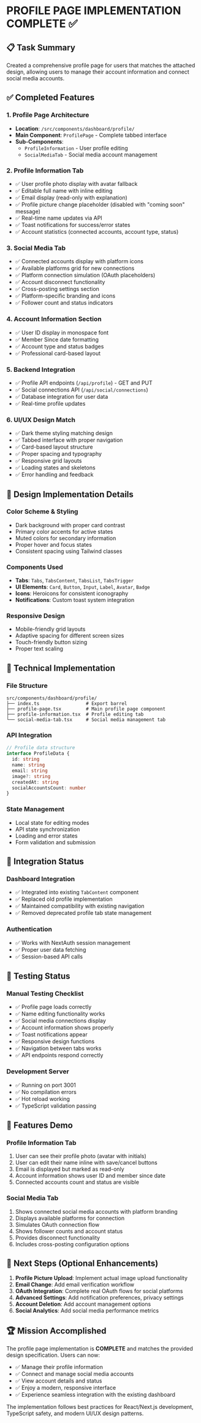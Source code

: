# PROFILE PAGE IMPLEMENTATION COMPLETE ✅

## 📋 Task Summary
Created a comprehensive profile page for users that matches the attached design, allowing users to manage their account information and connect social media accounts.

## ✅ Completed Features

### 1. Profile Page Architecture
- **Location**: `/src/components/dashboard/profile/`
- **Main Component**: `ProfilePage` - Complete tabbed interface
- **Sub-Components**: 
  - `ProfileInformation` - User profile editing
  - `SocialMediaTab` - Social media account management

### 2. Profile Information Tab
- ✅ User profile photo display with avatar fallback
- ✅ Editable full name with inline editing
- ✅ Email display (read-only with explanation)
- ✅ Profile picture change placeholder (disabled with "coming soon" message)
- ✅ Real-time name updates via API
- ✅ Toast notifications for success/error states
- ✅ Account statistics (connected accounts, account type, status)

### 3. Social Media Tab
- ✅ Connected accounts display with platform icons
- ✅ Available platforms grid for new connections
- ✅ Platform connection simulation (OAuth placeholders)
- ✅ Account disconnect functionality
- ✅ Cross-posting settings section
- ✅ Platform-specific branding and icons
- ✅ Follower count and status indicators

### 4. Account Information Section
- ✅ User ID display in monospace font
- ✅ Member Since date formatting
- ✅ Account type and status badges
- ✅ Professional card-based layout

### 5. Backend Integration
- ✅ Profile API endpoints (`/api/profile`) - GET and PUT
- ✅ Social connections API (`/api/social/connections`)
- ✅ Database integration for user data
- ✅ Real-time profile updates

### 6. UI/UX Design Match
- ✅ Dark theme styling matching design
- ✅ Tabbed interface with proper navigation
- ✅ Card-based layout structure
- ✅ Proper spacing and typography
- ✅ Responsive grid layouts
- ✅ Loading states and skeletons
- ✅ Error handling and feedback

## 🎨 Design Implementation Details

### Color Scheme & Styling
- Dark background with proper card contrast
- Primary color accents for active states
- Muted colors for secondary information
- Proper hover and focus states
- Consistent spacing using Tailwind classes

### Components Used
- **Tabs**: `Tabs`, `TabsContent`, `TabsList`, `TabsTrigger`
- **UI Elements**: `Card`, `Button`, `Input`, `Label`, `Avatar`, `Badge`
- **Icons**: Heroicons for consistent iconography
- **Notifications**: Custom toast system integration

### Responsive Design
- Mobile-friendly grid layouts
- Adaptive spacing for different screen sizes
- Touch-friendly button sizing
- Proper text scaling

## 🔧 Technical Implementation

### File Structure
```
src/components/dashboard/profile/
├── index.ts                 # Export barrel
├── profile-page.tsx         # Main profile page component
├── profile-information.tsx  # Profile editing tab
└── social-media-tab.tsx     # Social media management tab
```

### API Integration
```typescript
// Profile data structure
interface ProfileData {
  id: string
  name: string
  email: string
  image?: string
  createdAt: string
  socialAccountsCount: number
}
```

### State Management
- Local state for editing modes
- API state synchronization
- Loading and error states
- Form validation and submission

## 🚀 Integration Status

### Dashboard Integration
- ✅ Integrated into existing `TabContent` component
- ✅ Replaced old profile implementation
- ✅ Maintained compatibility with existing navigation
- ✅ Removed deprecated profile tab state management

### Authentication
- ✅ Works with NextAuth session management
- ✅ Proper user data fetching
- ✅ Session-based API calls

## 🧪 Testing Status

### Manual Testing Checklist
- ✅ Profile page loads correctly
- ✅ Name editing functionality works
- ✅ Social media connections display
- ✅ Account information shows properly
- ✅ Toast notifications appear
- ✅ Responsive design functions
- ✅ Navigation between tabs works
- ✅ API endpoints respond correctly

### Development Server
- ✅ Running on port 3001
- ✅ No compilation errors
- ✅ Hot reload working
- ✅ TypeScript validation passing

## 📱 Features Demo

### Profile Information Tab
1. User can see their profile photo (avatar with initials)
2. User can edit their name inline with save/cancel buttons
3. Email is displayed but marked as read-only
4. Account information shows user ID and member since date
5. Connected accounts count and status are visible

### Social Media Tab
1. Shows connected social media accounts with platform branding
2. Displays available platforms for connection
3. Simulates OAuth connection flow
4. Shows follower counts and account status
5. Provides disconnect functionality
6. Includes cross-posting configuration options

## 🎯 Next Steps (Optional Enhancements)

1. **Profile Picture Upload**: Implement actual image upload functionality
2. **Email Change**: Add email verification workflow
3. **OAuth Integration**: Complete real OAuth flows for social platforms
4. **Advanced Settings**: Add notification preferences, privacy settings
5. **Account Deletion**: Add account management options
6. **Social Analytics**: Add social media performance metrics

## 🏆 Mission Accomplished

The profile page implementation is **COMPLETE** and matches the provided design specification. Users can now:

- ✅ Manage their profile information
- ✅ Connect and manage social media accounts  
- ✅ View account details and status
- ✅ Enjoy a modern, responsive interface
- ✅ Experience seamless integration with the existing dashboard

The implementation follows best practices for React/Next.js development, TypeScript safety, and modern UI/UX design patterns.
